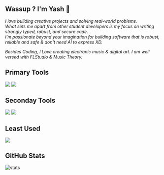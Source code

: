 ## Wassup ? I'm Yash 👾

_I love building creative projects and solving real-world problems.
<br> What sets me apart from other student developers is my focus on writing strongly typed, robust, and secure code.
<br> I’m passionate beyond your imagination for building software that is robust, reliable and safe & don't need AI to express XD._

_Besides Coding,
I Love creating electronic music & digital art._
_I  am well versed with FLStudio & Music Theory._

## Primary Tools 

<p>
  <img src="https://img.shields.io/badge/c++-%2300599C.svg?style=for-the-badge&logo=c%2B%2B&logoColor=white" />
  <img src="https://img.shields.io/badge/Python-3670A0?style=for-the-badge&logo=python&logoColor=ffdd54" />
</p>

## Seconday Tools

<p>
  <img src="https://img.shields.io/badge/JavaScript-323330?style=for-the-badge&logo=javascript&logoColor=F7DF1E" />
  <img src="https://img.shields.io/badge/TypeScript-007ACC?style=for-the-badge&logo=typescript&logoColor=white" />
</p>

## Least Used

<p>
  <img src="https://img.shields.io/badge/Java-ED8B00?style=for-the-badge&logo=openjdk&logoColor=white" />
</p>

## GitHub Stats

<p>
  <img src="https://github-readme-stats.vercel.app/api?username=HyperionXCF&show_icons=true&theme=tokyonight" alt="stats" />
</p>
